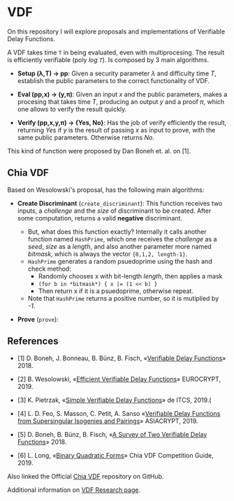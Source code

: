 # VDF
On this repository I will explore proposals and implementations of Verifiable Delay Functions. 

A VDF takes time `T` in being evaluated, even with multiprocesing. The result is efficiently verifiable (poly *log `T`*). Is composed by 3 main algorithms.

- __Setup (λ,T) → pp__: Given a security parameter *λ* and difficulty time *T*, establish the public parameters to the correct functionality of VDF.

- __Eval (pp,x) → (y,π)__: Given an input *x* and the public parameters, makes a procesing that takes time *T*, producing an output *y* and a proof *π*, which one allows to verify the result quickly.

- __Verify (pp,x,y,π) → {Yes, No}__: Has the job of verify efficiently the result, returning *Yes* if *y* is the result of passing *x* as input to prove, with the same public parameters. Otherwise returns *No*.

This kind of function were proposed by Dan Boneh et. al. on [1].

## Chia VDF
Based on Wesolowski's proposal, has the following main algorithms:

- **Create Discriminant** (`create_discriminant`): This function receives two inputs, a *challenge* and the *size* of discriminant to be created. After some computation, returns a valid __negative__ discriminant.
    - But, what does this function exactly? Internally it calls another function named `HashPrime`, which one receives the *challenge* as a *seed*, *size* as a *length*, and also another parameter more named *bitmask*, which is always the vector `{0,1,2, length-1}`. 
    - `HashPrime` generates a random psuedoprime using the hash and check method:
        - Randomly chooses x with bit-length *length*, then applies a mask
        - `(for b in *bitmask*) { x |= (1 << b) }`
        - Then return x if it is a psuedoprime, otherwise repeat.
    - Note that `HashPrime` returns a positive number, so it is mutiplied by *-1*.

- **Prove** (`prove`):

## References
- [1] D. Boneh, J. Bonneau, B. Bünz, B. Fisch, «[Verifiable Delay Functions](https://eprint.iacr.org/2018/601.pdf)» 2018.

- [2] B. Wesolowski, «[Efficient Verifiable Delay Functions](https://eprint.iacr.org/2018/623.pdf)» EUROCRYPT, 2019.

- [3] K. Pietrzak, «[Simple Verifiable Delay Functions](https://eprint.iacr.org/2018/627.pdf)» de ITCS, 2019.(

- [4] L. D. Feo, S. Masson, C. Petit, A. Sanso «[Verifiable Delay Functions from Supersingular Isogenies and 
Pairings](https://eprint.iacr.org/2019/166.pdf)» ASIACRYPT, 2019.

- [5] D. Boneh, B. Bünz, B. Fisch, «[A Survey of Two Verifiable Delay Functions](https://eprint.iacr.org/2018/712.pdf)» 2018.

- [6] L. Long, «[Binary Quadratic Forms](https://raw.githubusercontent.com/Chia-Network/chiavdf/main/classgroups.pdf)» Chia VDF Competition Guide, 2019.

Also linked the Official [Chia VDF](https://github.com/Chia-Network/chiavdf) repository on GitHub.

Additional information on [VDF Research page](https://vdfresearch.org/).

